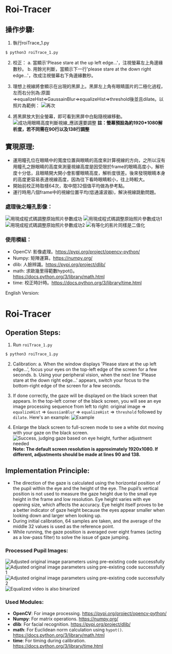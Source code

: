 # Roi-Tracer
## 操作步驟:
1. 執行roiTrace_1.py
```linux
$ python3 roiTrace_1.py
```
2. 校正：
   a. 當顯示'Please stare at the up left edge...'，注視螢幕左上角邊緣數秒。
   b. 用餘光判斷，當顯示下一行'please stare at the down right edge...'，改成注視螢幕右下角邊緣數秒。
3. 理想上視線將會顯示在出現的黑屏上。黑屏左上角有眼睛圖片的二極化過程，左而右分別為:原圖=>equalizeHist=>GaussainBlur=>equalizeHist=>threshold後並且dilate。以照片為範例：
![再次](https://user-images.githubusercontent.com/50452986/172172606-e5ec963d-6b01-47d1-af03-95923a736868.PNG)

5. 將黑屏放大到全螢幕，即可看到黑屏中白點隨視線移動。
![成功用眼睛高度判斷視線_應該還要調整](https://user-images.githubusercontent.com/50452986/172172240-c42314e4-b24f-4966-9e56-100a06e39ff1.PNG)
**註：螢幕預設為約1920*1080解析度，若不同需在90行以及138行調整**
## 實現原理:
- 運用瞳孔位在眼睛中的寬度位置與眼睛的高度來計算視線的方向，之所以沒有用瞳孔之餘眼睛的高度來測量視線高度是因受限於frame的眼睛高度小，解析度十分低，且眼睛開大開小會影響眼睛高度，解析度很差。後來發現眼睛本身的高度更容易表達視線高度，因為往下看時眼睛較小，往上時較大。
- 開始前校正時取樣64次，取中間32個值平均做為參考點。
- 運行時用八個frame中的視線位置平均(低通濾波器)，解決視線跳動問題。

### 處理後之瞳孔影像：
![用現成程式碼調整原始照片參數成功](https://user-images.githubusercontent.com/50452986/172172037-728b4ccb-e03f-49f1-af82-b462361d472d.PNG)
![用現成程式碼調整原始照片參數成功1](https://user-images.githubusercontent.com/50452986/172172073-f5ad87ec-5e3b-4560-830d-f11eb34074ef.PNG)
![用現成程式碼調整原始照片參數成功2](https://user-images.githubusercontent.com/50452986/172172104-e3a94249-9478-4239-a28d-a482e730aa64.PNG)
![有等化的影片同樣是二值化](https://user-images.githubusercontent.com/50452986/172172341-77849dc4-b782-4652-990f-b4a197a7a15b.PNG)
### 使用模組：
- OpenCV: 影像處理。https://pypi.org/project/opencv-python/
- Numpy: 矩陣運算。https://numpy.org/
- dlib: 人臉辨識。https://pypi.org/project/dlib/
- math: 求歐幾里得範數hypot()。https://docs.python.org/3/library/math.html
- time: 校正時計時。https://docs.python.org/3/library/time.html

English Version:
# Roi-Tracer
## Operation Steps:
1. Run `roiTrace_1.py`
```bash
$ python3 roiTrace_1.py
```
2. Calibration:
   a. When the window displays 'Please stare at the up left edge...', focus your eyes on the top-left edge of the screen for a few seconds.
   b. Using your peripheral vision, when the next line 'Please stare at the down right edge...' appears, switch your focus to the bottom-right edge of the screen for a few seconds.
3. If done correctly, the gaze will be displayed on the black screen that appears. In the top-left corner of the black screen, you will see an eye image processing sequence from left to right: original image => `equalizeHist` => `GaussianBlur` => `equalizeHist` => `threshold` followed by `dilate`. Here's an example:
![Example](https://user-images.githubusercontent.com/50452986/172172606-e5ec963d-6b01-47d1-af03-95923a736868.PNG)

5. Enlarge the black screen to full-screen mode to see a white dot moving with your gaze on the black screen.
![Success, judging gaze based on eye height, further adjustment needed](https://user-images.githubusercontent.com/50452986/172172240-c42314e4-b24f-4966-9e56-100a06e39ff1.PNG)
**Note: The default screen resolution is approximately 1920x1080. If different, adjustments should be made at lines 90 and 138.**

## Implementation Principle:
- The direction of the gaze is calculated using the horizontal position of the pupil within the eye and the height of the eye. The pupil’s vertical position is not used to measure the gaze height due to the small eye height in the frame and low resolution. Eye height varies with eye opening size, which affects the accuracy. Eye height itself proves to be a better indicator of gaze height because the eyes appear smaller when looking down and larger when looking up.
- During initial calibration, 64 samples are taken, and the average of the middle 32 values is used as the reference point.
- While running, the gaze position is averaged over eight frames (acting as a low-pass filter) to solve the issue of gaze jumping.

### Processed Pupil Images:
![Adjusted original image parameters using pre-existing code successfully](https://user-images.githubusercontent.com/50452986/172172037-728b4ccb-e03f-49f1-af82-b462361d472d.PNG)
![Adjusted original image parameters using pre-existing code successfully 1](https://user-images.githubusercontent.com/50452986/172172073-f5ad87ec-5e3b-4560-830d-f11eb34074ef.PNG)
![Adjusted original image parameters using pre-existing code successfully 2](https://user-images.githubusercontent.com/50452986/172172104-e3a94249-9478-4239-a28d-a482e730aa64.PNG)
![Equalized video is also binarized](https://user-images.githubusercontent.com/50452986/172172341-77849dc4-b782-4652-990f-b4a197a7a15b.PNG)

### Used Modules:
- **OpenCV**: For image processing. https://pypi.org/project/opencv-python/
- **Numpy**: For matrix operations. https://numpy.org/
- **dlib**: For facial recognition. https://pypi.org/project/dlib/
- **math**: For Euclidean norm calculation using `hypot()`. https://docs.python.org/3/library/math.html
- **time**: For timing during calibration. https://docs.python.org/3/library/time.html

